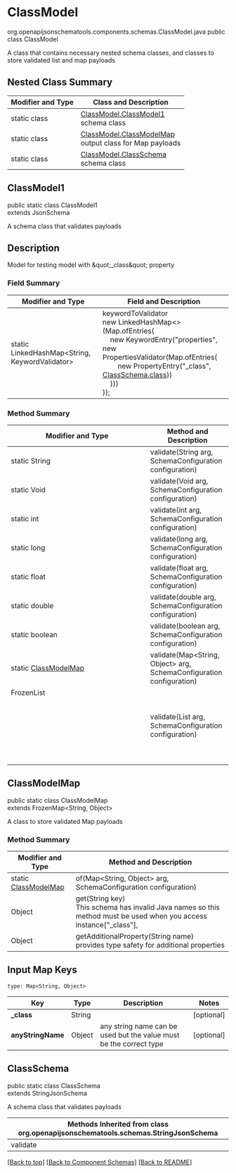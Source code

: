 # ClassModel
org.openapijsonschematools.components.schemas.ClassModel.java
public class ClassModel

A class that contains necessary nested schema classes, and classes to store validated list and map payloads

## Nested Class Summary
| Modifier and Type | Class and Description |
| ----------------- | ---------------------- |
| static class | [ClassModel.ClassModel1](#classmodel1)<br> schema class |
| static class | [ClassModel.ClassModelMap](#classmodelmap)<br> output class for Map payloads |
| static class | [ClassModel.ClassSchema](#classschema)<br> schema class |

## ClassModel1
public static class ClassModel1<br>
extends JsonSchema

A schema class that validates payloads

## Description
Model for testing model with \&quot;_class\&quot; property
### Field Summary
| Modifier and Type | Field and Description |
| ----------------- | ---------------------- |
| static LinkedHashMap<String, KeywordValidator> |keywordToValidator<br/>new LinkedHashMap<>(Map.ofEntries(<br/>&nbsp;&nbsp;&nbsp;&nbsp;new KeywordEntry("properties", new PropertiesValidator(Map.ofEntries(<br>&nbsp;&nbsp;&nbsp;&nbsp;&nbsp;&nbsp;&nbsp;&nbsp;new PropertyEntry("_class", [ClassSchema.class](#classschema)))<br>&nbsp;&nbsp;&nbsp;&nbsp;)))<br>)); |

### Method Summary
| Modifier and Type | Method and Description |
| ----------------- | ---------------------- |
| static String | validate(String arg, SchemaConfiguration configuration) |
| static Void | validate(Void arg, SchemaConfiguration configuration) |
| static int | validate(int arg, SchemaConfiguration configuration) |
| static long | validate(long arg, SchemaConfiguration configuration) |
| static float | validate(float arg, SchemaConfiguration configuration) |
| static double | validate(double arg, SchemaConfiguration configuration) |
| static boolean | validate(boolean arg, SchemaConfiguration configuration) |
| static [ClassModelMap](#classmodelmap) | validate(Map<String, Object> arg, SchemaConfiguration configuration) |
| FrozenList<Object> | validate(List<Object> arg, SchemaConfiguration configuration) |

## ClassModelMap
public static class ClassModelMap<br>
extends FrozenMap<String, Object>

A class to store validated Map payloads

### Method Summary
| Modifier and Type | Method and Description |
| ----------------- | ---------------------- |
| static [ClassModelMap](#classmodelmap) | of(Map<String, Object> arg, SchemaConfiguration configuration) |
| Object | get(String key)<br>This schema has invalid Java names so this method must be used when you access instance["_class"],  |
| Object | getAdditionalProperty(String name)<br>provides type safety for additional properties |

## Input Map Keys
```
type: Map<String, Object>
```
| Key | Type |  Description | Notes |
| --- | ---- | ------------ | ----- |
| **_class** | String |  | [optional] |
| **anyStringName** | Object | any string name can be used but the value must be the correct type | [optional] |

## ClassSchema
public static class ClassSchema<br>
extends StringJsonSchema

A schema class that validates payloads

| Methods Inherited from class org.openapijsonschematools.schemas.StringJsonSchema |
| ------------------------------------------------------------------ |
| validate                                                           |

[[Back to top]](#top) [[Back to Component Schemas]](../../../README.md#Component-Schemas) [[Back to README]](../../../README.md)
